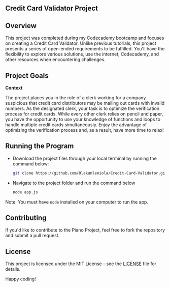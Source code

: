 ## Credit Card Validator Project 

## Overview
This project was completed during my Codecademy bootcamp and focuses on creating a Credit Card Validator. Unlike previous tutorials, this project presents a series of open-ended requirements to be fulfilled. You'll have the flexibility to explore various solutions, use the internet, Codecademy, and other resources when encountering challenges.

## Project Goals
**Context**

The project places you in the role of a clerk working for a company suspicious that credit card distributors may be mailing out cards with invalid numbers. As the designated clerk, your task is to optimize the verification process for credit cards. While every other clerk relies on pencil and paper, you have the opportunity to use your knowledge of functions and loops to handle multiple credit cards simultaneously. Enjoy the advantage of optimizing the verification process and, as a result, have more time to relax!

## Running the Program
- Download the project files through your local terminal by running the command below: 
    
    ```bash
    git clone https://github.com/Olakunleniola/Credit-Card-Validator.git
    ```

+ Navigate to the project folder and run the command below
    
    ```bash
    node app.js
    ```

Note: You must have `node` installed on your computer to run the app.

## Contributing
If you'd like to contribute to the Piano Project, feel free to fork the repository and submit a pull request.

## License
This project is licensed under the MIT License - see the [LICENSE]() file for details.


Happy coding!
